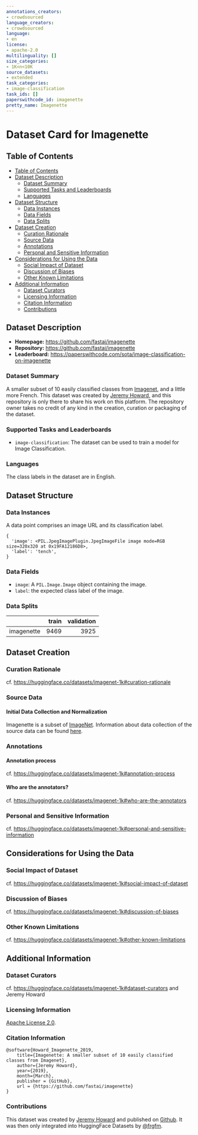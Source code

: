```yaml
---
annotations_creators:
- crowdsourced
language_creators:
- crowdsourced
language:
- en
license:
- apache-2.0
multilinguality: []
size_categories:
- 1K<n<10K
source_datasets:
- extended
task_categories:
- image-classification
task_ids: []
paperswithcode_id: imagenette
pretty_name: Imagenette
---
```


# Dataset Card for Imagenette

## Table of Contents
- [Table of Contents](#table-of-contents)
- [Dataset Description](#dataset-description)
  - [Dataset Summary](#dataset-summary)
  - [Supported Tasks and Leaderboards](#supported-tasks-and-leaderboards)
  - [Languages](#languages)
- [Dataset Structure](#dataset-structure)
  - [Data Instances](#data-instances)
  - [Data Fields](#data-fields)
  - [Data Splits](#data-splits)
- [Dataset Creation](#dataset-creation)
  - [Curation Rationale](#curation-rationale)
  - [Source Data](#source-data)
  - [Annotations](#annotations)
  - [Personal and Sensitive Information](#personal-and-sensitive-information)
- [Considerations for Using the Data](#considerations-for-using-the-data)
  - [Social Impact of Dataset](#social-impact-of-dataset)
  - [Discussion of Biases](#discussion-of-biases)
  - [Other Known Limitations](#other-known-limitations)
- [Additional Information](#additional-information)
  - [Dataset Curators](#dataset-curators)
  - [Licensing Information](#licensing-information)
  - [Citation Information](#citation-information)
  - [Contributions](#contributions)

## Dataset Description

- **Homepage:** https://github.com/fastai/imagenette
- **Repository:** https://github.com/fastai/imagenette
- **Leaderboard:** https://paperswithcode.com/sota/image-classification-on-imagenette

### Dataset Summary

A smaller subset of 10 easily classified classes from [Imagenet](https://huggingface.co/datasets/imagenet-1k#dataset-summary), and a little more French.
This dataset was created by [Jeremy Howard](https://twitter.com/jeremyphoward), and this repository is only there to share his work on this platform. The repository owner takes no credit of any kind in the creation, curation or packaging of the dataset.

### Supported Tasks and Leaderboards

- `image-classification`: The dataset can be used to train a model for Image Classification.

### Languages

The class labels in the dataset are in English.

## Dataset Structure

### Data Instances

A data point comprises an image URL and its classification label.

```
{
  'image': <PIL.JpegImagePlugin.JpegImageFile image mode=RGB size=320x320 at 0x19FA12186D8>,
  'label': 'tench',
}
```

### Data Fields

- `image`: A `PIL.Image.Image` object containing the image.
- `label`: the expected class label of the image.

### Data Splits

|          |train|validation|
|----------|----:|---------:|
|imagenette| 9469|      3925|


## Dataset Creation

### Curation Rationale

cf. https://huggingface.co/datasets/imagenet-1k#curation-rationale

### Source Data

#### Initial Data Collection and Normalization

Imagenette is a subset of [ImageNet](https://huggingface.co/datasets/imagenet-1k). Information about data collection of the source data can be found [here](https://huggingface.co/datasets/imagenet-1k#initial-data-collection-and-normalization).

### Annotations

#### Annotation process

cf. https://huggingface.co/datasets/imagenet-1k#annotation-process

#### Who are the annotators?

cf. https://huggingface.co/datasets/imagenet-1k#who-are-the-annotators

### Personal and Sensitive Information

cf. https://huggingface.co/datasets/imagenet-1k#personal-and-sensitive-information

## Considerations for Using the Data

### Social Impact of Dataset

cf. https://huggingface.co/datasets/imagenet-1k#social-impact-of-dataset

### Discussion of Biases

cf. https://huggingface.co/datasets/imagenet-1k#discussion-of-biases

### Other Known Limitations

cf. https://huggingface.co/datasets/imagenet-1k#other-known-limitations

## Additional Information

### Dataset Curators

cf. https://huggingface.co/datasets/imagenet-1k#dataset-curators
and Jeremy Howard

### Licensing Information

[Apache License 2.0](https://www.apache.org/licenses/LICENSE-2.0).

### Citation Information

```
@software{Howard_Imagenette_2019,
    title={Imagenette: A smaller subset of 10 easily classified classes from Imagenet},
    author={Jeremy Howard},
    year={2019},
    month={March},
    publisher = {GitHub},
    url = {https://github.com/fastai/imagenette}
}
```

### Contributions

This dataset was created by [Jeremy Howard](https://twitter.com/jeremyphoward) and published on [Github](https://github.com/fastai/imagenette). It was then only integrated into HuggingFace Datasets by [@frgfm](https://huggingface.co/frgfm).

